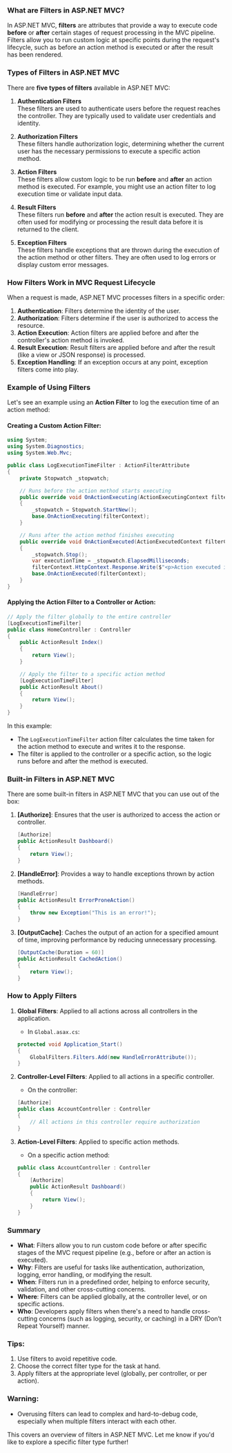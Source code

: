 ### What are Filters in ASP.NET MVC?

In ASP.NET MVC, **filters** are attributes that provide a way to execute code **before** or **after** certain stages of request processing in the MVC pipeline. Filters allow you to run custom logic at specific points during the request's lifecycle, such as before an action method is executed or after the result has been rendered.

### Types of Filters in ASP.NET MVC

There are **five types of filters** available in ASP.NET MVC:

1. **Authentication Filters**  
   These filters are used to authenticate users before the request reaches the controller. They are typically used to validate user credentials and identity.
   
2. **Authorization Filters**  
   These filters handle authorization logic, determining whether the current user has the necessary permissions to execute a specific action method.
   
3. **Action Filters**  
   These filters allow custom logic to be run **before** and **after** an action method is executed. For example, you might use an action filter to log execution time or validate input data.
   
4. **Result Filters**  
   These filters run **before** and **after** the action result is executed. They are often used for modifying or processing the result data before it is returned to the client.
   
5. **Exception Filters**  
   These filters handle exceptions that are thrown during the execution of the action method or other filters. They are often used to log errors or display custom error messages.

### How Filters Work in MVC Request Lifecycle

When a request is made, ASP.NET MVC processes filters in a specific order:

1. **Authentication**: Filters determine the identity of the user.
2. **Authorization**: Filters determine if the user is authorized to access the resource.
3. **Action Execution**: Action filters are applied before and after the controller's action method is invoked.
4. **Result Execution**: Result filters are applied before and after the result (like a view or JSON response) is processed.
5. **Exception Handling**: If an exception occurs at any point, exception filters come into play.

### Example of Using Filters

Let's see an example using an **Action Filter** to log the execution time of an action method:

#### Creating a Custom Action Filter:

```csharp
using System;
using System.Diagnostics;
using System.Web.Mvc;

public class LogExecutionTimeFilter : ActionFilterAttribute
{
    private Stopwatch _stopwatch;

    // Runs before the action method starts executing
    public override void OnActionExecuting(ActionExecutingContext filterContext)
    {
        _stopwatch = Stopwatch.StartNew();
        base.OnActionExecuting(filterContext);
    }

    // Runs after the action method finishes executing
    public override void OnActionExecuted(ActionExecutedContext filterContext)
    {
        _stopwatch.Stop();
        var executionTime = _stopwatch.ElapsedMilliseconds;
        filterContext.HttpContext.Response.Write($"<p>Action executed in {executionTime} ms</p>");
        base.OnActionExecuted(filterContext);
    }
}
```

#### Applying the Action Filter to a Controller or Action:

```csharp
// Apply the filter globally to the entire controller
[LogExecutionTimeFilter]
public class HomeController : Controller
{
    public ActionResult Index()
    {
        return View();
    }

    // Apply the filter to a specific action method
    [LogExecutionTimeFilter]
    public ActionResult About()
    {
        return View();
    }
}
```

In this example:
- The `LogExecutionTimeFilter` action filter calculates the time taken for the action method to execute and writes it to the response.
- The filter is applied to the controller or a specific action, so the logic runs before and after the method is executed.

### Built-in Filters in ASP.NET MVC

There are some built-in filters in ASP.NET MVC that you can use out of the box:

1. **[Authorize]**: Ensures that the user is authorized to access the action or controller.
   
   ```csharp
   [Authorize]
   public ActionResult Dashboard() 
   {
       return View();
   }
   ```

2. **[HandleError]**: Provides a way to handle exceptions thrown by action methods.
   
   ```csharp
   [HandleError]
   public ActionResult ErrorProneAction()
   {
       throw new Exception("This is an error!");
   }
   ```

3. **[OutputCache]**: Caches the output of an action for a specified amount of time, improving performance by reducing unnecessary processing.
   
   ```csharp
   [OutputCache(Duration = 60)]
   public ActionResult CachedAction()
   {
       return View();
   }
   ```

### How to Apply Filters
1. **Global Filters**: Applied to all actions across all controllers in the application.
   - In `Global.asax.cs`:

   ```csharp
   protected void Application_Start()
   {
       GlobalFilters.Filters.Add(new HandleErrorAttribute());
   }
   ```

2. **Controller-Level Filters**: Applied to all actions in a specific controller.
   - On the controller:

   ```csharp
   [Authorize]
   public class AccountController : Controller
   {
       // All actions in this controller require authorization
   }
   ```

3. **Action-Level Filters**: Applied to specific action methods.
   - On a specific action method:

   ```csharp
   public class AccountController : Controller
   {
       [Authorize]
       public ActionResult Dashboard()
       {
           return View();
       }
   }
   ```

### Summary

- **What**: Filters allow you to run custom code before or after specific stages of the MVC request pipeline (e.g., before or after an action is executed).
- **Why**: Filters are useful for tasks like authentication, authorization, logging, error handling, or modifying the result.
- **When**: Filters run in a predefined order, helping to enforce security, validation, and other cross-cutting concerns.
- **Where**: Filters can be applied globally, at the controller level, or on specific actions.
- **Who**: Developers apply filters when there's a need to handle cross-cutting concerns (such as logging, security, or caching) in a DRY (Don’t Repeat Yourself) manner.

### Tips:
1. Use filters to avoid repetitive code.
2. Choose the correct filter type for the task at hand.
3. Apply filters at the appropriate level (globally, per controller, or per action).

### Warning:
- Overusing filters can lead to complex and hard-to-debug code, especially when multiple filters interact with each other.

This covers an overview of filters in ASP.NET MVC. Let me know if you'd like to explore a specific filter type further!
